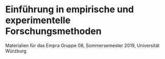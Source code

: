 # Einführung in empirische und experimentelle Forschungsmethoden
Materialien für das Empra Gruppe 08, Sommersemester 2019, Universität Würzburg
